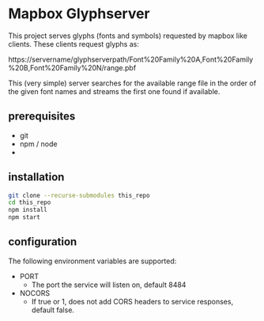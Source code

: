# Mapbox Glyphserver

This project serves glyphs (fonts and symbols) requested by mapbox like clients. These clients request glyphs as:


https://servername/glyphserverpath/Font%20Family%20A,Font%20Family%20B,Font%20Family%20N/range.pbf

This (very simple) server searches for the available range file in the order of the given font names and streams the first one found if available.

## prerequisites
* git
* npm / node
* 

## installation

```bash
git clone --recurse-submodules this_repo
cd this_repo
npm install
npm start
```

## configuration

The following environment variables are supported:
* PORT
    - The port the service will listen on, default 8484
* NOCORS
    - If true or 1, does not add CORS headers to service responses, default false. 